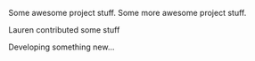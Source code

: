 Some awesome project stuff.
Some more awesome project stuff.

Lauren contributed some stuff

Developing something new...